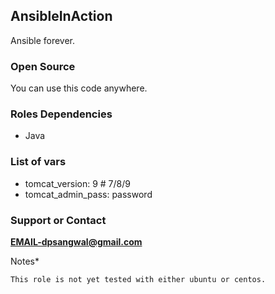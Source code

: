 ## AnsibleInAction
Ansible forever.

### Open Source
You can use this code anywhere.

### Roles Dependencies
* Java

### List of vars
* tomcat_version: 9     # 7/8/9
* tomcat_admin_pass: password

### Support or Contact
**EMAIL-dpsangwal@gmail.com**

Notes*
```
This role is not yet tested with either ubuntu or centos.

```

